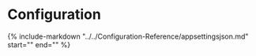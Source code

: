 # Configuration
{%
   include-markdown "../../Configuration-Reference/appsettingsjson.md"
   start="<!--notifications-start-->"
   end="<!--notifications-end-->"
%}
